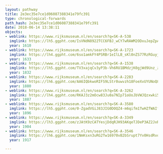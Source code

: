 ```yaml
---
layout: pathway
title: 2e3ec35e7ce1d06087388341e79fc391
type: chronological-forwards
path_hash: 2e3ec35e7ce1d06087388341e79fc391
date: 2018-06-14 13:38:11
objects:
- weblink: https://www.rijksmuseum.nl/en/search?q=SK-A-538
  imglink: https://lh5.ggpht.com/IsVNdN8922TCC6FBJ_wCY7wRAWM2ODxuJepZpASM1FyJ1eDrHN1ZTNS9lLl-CtbTd_Wa7-VDuFA1V4qyoWq4EjxaXWc=s200
  year: 1610
- weblink: https://www.rijksmuseum.nl/en/search?q=SK-A-1723
  imglink: https://lh4.ggpht.com/6so1amkFY4PSRBr1eIlLB_sKl0nZS77RzRGuyjkX3SsFr0i18cvFQLhPrY-NlfUEKlbQ6gpyiWiZwLi9Mn_L7Vyf4kI=s200
  year: 1633
- weblink: https://www.rijksmuseum.nl/en/search?q=SK-A-1538
  imglink: https://lh5.ggpht.com/TV3xajqCv3yP3b-Vh6RU1BMdzjK0gjWd9Unz_zoBSLM29pQqRSX9HhUEE4CffKq2xIlBm3PVfctGLdXoSl9wAQs4o-I=s200
  year: 1832
- weblink: https://www.rijksmuseum.nl/en/search?q=SK-A-2283
  imglink: https://lh6.ggpht.com/AA6IQbkwoRIFS9LStr0uwvzh18FoeXvUYUNoQ8-FfTxqyc8Oi1CRTtQVluvJIVw7aLu12ACQYwx-koO1Kw3ggjaCci8=s200
  year: 1880
- weblink: https://www.rijksmuseum.nl/en/search?q=SK-A-3262
  imglink: https://lh4.ggpht.com/RKAJ3z2mOcw83Ju0a7NIp71oUoJbVWJQzxwki5PSERissvWIrELCuxxGZ12U0PeAnf6WLkRCzpFdvjweUBjlcr2I4dl_=s200
  year: 1887
- weblink: https://www.rijksmuseum.nl/en/search?q=SK-A-3580
  imglink: https://lh5.ggpht.com/0-ZgadVGiJ83JIG0DOQZ4-m6qifm1TwHZfWAIfFdJfysOm58_5e4rdmPdpzJe4TD4ch6HHyCKuVGenVsZvkIKJwoUwg=s200
  year: 1896
- weblink: https://www.rijksmuseum.nl/en/search?q=SK-A-3349
  imglink: https://lh3.ggpht.com/zJAtK9zCATYesjDdqRJH93AKqeTJDeP3AZ2JxRTaQy1bUv4SZoLEuLM2Y3VypqiS4SYaphLOhdPbV7J570oO0dGQQVpV=s200
  year: 1904
- weblink: https://www.rijksmuseum.nl/en/search?q=SK-A-3546
  imglink: https://lh6.ggpht.com/1NmKsxn3uRG2Tw16970vB2bSrupt7Yv0HsdRvok5otcDZGJcFTVK8WgqX4MBzxVuMaS68ipgHuZ4VZE4j6ajAXvYG-a3=s200
  year: 1917

---
```

